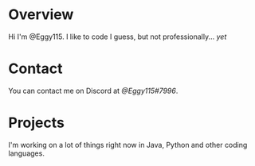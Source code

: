 # Overview

Hi I'm @Eggy115.
I like to code I guess, but not professionally... *yet*

# Contact

You can contact me on Discord at *@Eggy115#7996*.

# Projects

I'm working on a lot of things right now in Java, Python and other coding languages.

